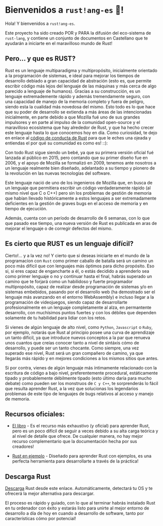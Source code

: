 # Bienvenidos a `rust!ang-es` 🦀!

Hola! Y bienvenidos a `rust!ang-es`. 

Este proyecto ha sido creado POR y PARA la difusión del eco-sistema de `rust-lang`, y contiene un conjunto de documentos en Castellano que te ayudarán a iniciarte en el maravilloso mundo de Rust!

## Pero... y que es RUST?

Rust es un lenguaje multiparadigma y multipropósito, inicialmente orientado a la programación de sistemas, e ideal para mejorar los tiempos de desarrollo debiado a gran capacidad de abstración (esto es, que permite escribir código más lejos del lenguaje de las máquinas y más cerca de algo parecido a lenguaje de humanos). 
Gracias a su construcción, es un lenguaje extremademente rápido y además tremendamente seguro, con una capacidad de manejo de la memoria completo y fuera de peligro, siendo esta la cualidad más novedosa del mismo.
Esto todo es lo que hace que su poder de desarrollo se extienda a más áreas de las intencionadas inicialmente, en parte debido a que Mozilla fué uno de sus grandes impulsores y en parte al impulso de la comunidad open-source y el maravilloso ecosistema que hay alrededor de Rust, y que ha hecho crecer este lenguaje hasta lo que conocemos hoy en día. 
Como curiosidad, te dejo en enlace al [código de conducta de Rust](https://www.rust-lang.org/es/policies/code-of-conduct) para que le eches una ojeada y entiendas el por qué su comunidad es como es! ::):

Con todo Rust sigue siendo un bebé, ya que su primera versión oficial fué lanzada al público en 2015, pero contando que su primer diseño fue en 2006, y el apoyo de Mozilla se formalizó en 2009, tenemos ante nosotros a un lenguaje realmente bien diseñado, adelantado a su tiempo y pionero de la revolución en las nuevas tecnologías del software.

Este lenguaje nació de uno de los ingenieros de Mozilla que, en busca de un lenguaje que permitiera escribir un código verdaderamente rápido (al mismo nivel que C o C++) pero sin los problemas de gestión de memoria que habían llevado históricamente a estos lenguajes a ser extremadamente deficientes en la gestión de graves bugs en el acceso de memoria y en tiempo de ejecución.

Además, cuenta con un período de desarrollo de 6 semanas, con lo que que pasado ese tiempo, una nueva versión de Rust es publicada en aras de mejorar el lenguaje o de corregir defectos del mismo.


## Es cierto que RUST es un lenguaje difícil?

Cierto!... y a la vez no! Y cierto que si deseas iniciarte en el mundo de la programacíon con `Rust` como primer caballo de batalla será un camino un poco más difícil que con lenguajes más óptimos para dicho propósito. Eso si, si eres capaz de engancharte a él, o estás decidido a aprenderlo sea como primer lenguaje o no y continuar hasta el final, habrás superado un camino que te forjará como un habilidoso y fuerte programador multipropósito, capaz de realizar desde programación de sistemas y/o en sistemas embebidos, pasando por el desarrollo web (ha demostrado ser el lenguaje más avanzando en el entorno WebAssembly) e incluso llegar a la programación de videojuegos, siendo capaz de desarrollarte profesionalmente en un lenguaje completamente al alza, en permantente desarrollo, con muchísimos puntos fuertes y con los débiles que dependen solamente de tu habilidad para lidiar con los retos.

Si vienes de algún lenguaje de alto nivel, como `Python`, `Javascript` o `Ruby`, por ejemplo, notarás que Rust al principio posee una curva de aprendizaje un tanto difícil, ya que introduce nuevos conceptos a la par que renueva unos cuantos que creías conocer tanto a nivel de sintáxis cómo de desarrollo, y puede ser un tanto chocante.
Como siempre, una vez superado ese nivel, Rust será un gran compañero de camino, ya que llegarás más rápido y en mejores condiciones a los mismos sitios que antes.

Si por contra, vienes de algún lenguaje más íntimamente relacionado con la escritura de código a bajo nivel, preferentemente procedural, estáticamente tipado y probablemente débilmente tipado (esto último daría para mucho debate) como pueden ser los monstruos de `C y C++`, te sorprenderás lo fácil que resulta aprender Rust, a la vez que solucionas los legendarios problemas de este tipo de lenguajes de bugs relativos al acceso y manejo de memoria. 

## Recursos oficiales:

- [El libro](https://doc.rust-lang.org/book/index.html) - Es el recurso más exhaustivo (y oficial) para aprender Rust, pero es un poco difícil de seguir a veces debido a su alta carga teórica y al nivel de detalle que ofrece. De cualquier manera, no hay mejor recurso complementario que la documentación hecha por sus creadores!

- [Rust en ejemplo](https://doc.rust-lang.org/rust-by-example/index.html) - Diseñado para aprender Rust con ejemplos, es una perfecta herramienta para desarrollarte a través de la práctica!

## Descarga Rust

[Descarga](https://www.rust-lang.org/es/tools/install) Rust desde este enlace. Automáticamente, detectará tu OS y te ofrecerá la mejor alternativa para descargar.

El proceso es rápido y guiado, con lo que al terminar habrás instalado Rust en tu ordenador con éxito y estarás listo para unirte al mejor entorno de desarrollo a día de hoy en cuando a desarrollo de software, tanto por características cómo por potencial!

